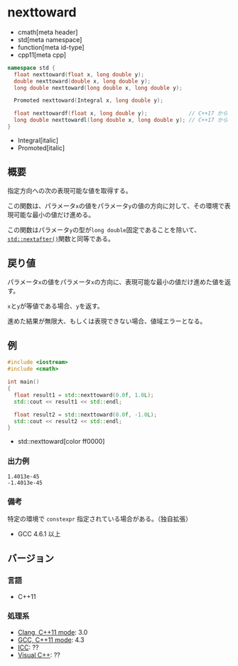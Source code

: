 # nexttoward
* cmath[meta header]
* std[meta namespace]
* function[meta id-type]
* cpp11[meta cpp]

```cpp
namespace std {
  float nexttoward(float x, long double y);
  double nexttoward(double x, long double y);
  long double nexttoward(long double x, long double y);

  Promoted nexttoward(Integral x, long double y);

  float nexttowardf(float x, long double y);             // C++17 から
  long double nexttowardl(long double x, long double y); // C++17 から
}
```
* Integral[italic]
* Promoted[italic]

## 概要
指定方向への次の表現可能な値を取得する。

この関数は、パラメータ`x`の値をパラメータ`y`の値の方向に対して、その環境で表現可能な最小の値だけ進める。

この関数はパラメータ`y`の型が`long double`固定であることを除いて、[`std::nextafter()`](nextafter.md)関数と同等である。


## 戻り値
パラメータ`x`の値をパラメータ`x`の方向に、表現可能な最小の値だけ進めた値を返す。

`x`と`y`が等値である場合、`y`を返す。

進めた結果が無限大、もしくは表現できない場合、値域エラーとなる。


## 例
```cpp
#include <iostream>
#include <cmath>

int main()
{
  float result1 = std::nexttoward(0.0f, 1.0L);
  std::cout << result1 << std::endl;

  float result2 = std::nexttoward(0.0f, -1.0L);
  std::cout << result2 << std::endl;
}
```
* std::nexttoward[color ff0000]

### 出力例
```
1.4013e-45
-1.4013e-45
```

### 備考
特定の環境で `constexpr` 指定されている場合がある。（独自拡張）

- GCC 4.6.1 以上


## バージョン
### 言語
- C++11

### 処理系
- [Clang, C++11 mode](/implementation.md#clang): 3.0
- [GCC, C++11 mode](/implementation.md#gcc): 4.3
- [ICC](/implementation.md#icc): ??
- [Visual C++](/implementation.md#visual_cpp): ??
